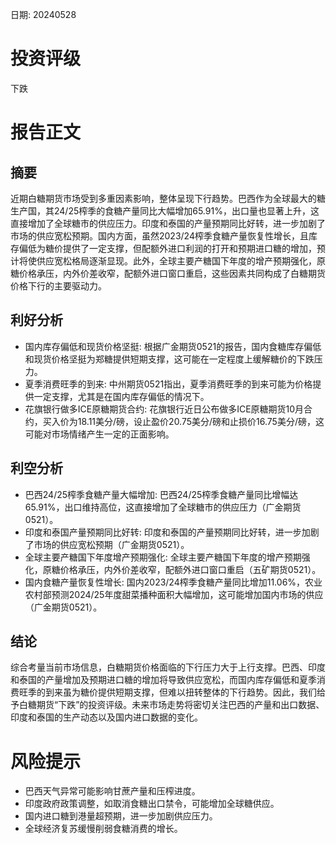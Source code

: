 
日期: 20240528

# 投资评级

下跌

# 报告正文

## 摘要

近期白糖期货市场受到多重因素影响，整体呈现下行趋势。巴西作为全球最大的糖生产国，其24/25榨季的食糖产量同比大幅增加65.91%，出口量也显著上升，这直接增加了全球糖市的供应压力。印度和泰国的产量预期同比好转，进一步加剧了市场的供应宽松预期。国内方面，虽然2023/24榨季食糖产量恢复性增长，且库存偏低为糖价提供了一定支撑，但配额外进口利润的打开和预期进口糖的增加，预计将使供应宽松格局逐渐显现。此外，全球主要产糖国下年度的增产预期强化，原糖价格承压，内外价差收窄，配额外进口窗口重启，这些因素共同构成了白糖期货价格下行的主要驱动力。

## 利好分析

* 国内库存偏低和现货价格坚挺: 根据广金期货0521的报告，国内食糖库存偏低和现货价格坚挺为郑糖提供短期支撑，这可能在一定程度上缓解糖价的下跌压力。
* 夏季消费旺季的到来: 中州期货0521指出，夏季消费旺季的到来可能为价格提供一定支撑，尤其是在国内库存偏低的情况下。
* 花旗银行做多ICE原糖期货合约: 花旗银行近日公布做多ICE原糖期货10月合约，买入价为18.11美分/磅，设止盈价20.75美分/磅和止损价16.75美分/磅，这可能对市场情绪产生一定的正面影响。

## 利空分析

* 巴西24/25榨季食糖产量大幅增加: 巴西24/25榨季食糖产量同比增幅达65.91%，出口维持高位，这直接增加了全球糖市的供应压力（广金期货0521）。
* 印度和泰国产量预期同比好转: 印度和泰国的产量预期同比好转，进一步加剧了市场的供应宽松预期（广金期货0521）。
* 全球主要产糖国下年度增产预期强化: 全球主要产糖国下年度的增产预期强化，原糖价格承压，内外价差收窄，配额外进口窗口重启（五矿期货0521）。
* 国内食糖产量恢复性增长: 国内2023/24榨季食糖产量同比增加11.06%，农业农村部预测2024/25年度甜菜播种面积大幅增加，这可能增加国内市场的供应（广金期货0521）。

## 结论

综合考量当前市场信息，白糖期货价格面临的下行压力大于上行支撑。巴西、印度和泰国的产量增加及预期进口糖的增加将导致供应宽松，而国内库存偏低和夏季消费旺季的到来虽为糖价提供短期支撑，但难以扭转整体的下行趋势。因此，我们给予白糖期货“下跌”的投资评级。未来市场走势将密切关注巴西的产量和出口数据、印度和泰国的生产动态以及国内进口数据的变化。

# 风险提示

* 巴西天气异常可能影响甘蔗产量和压榨进度。
* 印度政府政策调整，如取消食糖出口禁令，可能增加全球糖供应。
* 国内进口糖到港量超预期，进一步加剧供应压力。
* 全球经济复苏缓慢削弱食糖消费的增长。

